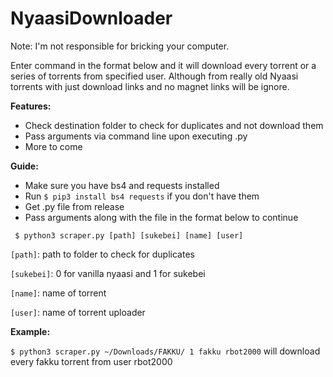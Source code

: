 # NyaasiDownloader 

Note: I'm not responsible for bricking your computer.

Enter command in the format below and it will download every torrent or a series of torrents from specified user. Although from really old Nyaasi torrents with just download links and no magnet links will be ignore. 


**Features:**
- Check destination folder to check for duplicates and not download them
- Pass arguments via command line upon executing .py
- More to come


**Guide:**
- Make sure you have bs4 and requests installed
- Run ` $ pip3 install bs4 requests ` if you don't have them
- Get .py file from release
- Pass arguments along with the file in the format below to continue

` $ python3 scraper.py [path] [sukebei] [name] [user]`

`[path]`: path to folder to check for duplicates

`[sukebei]`: 0 for vanilla nyaasi and 1 for sukebei

`[name]`: name of torrent

`[user]`: name of torrent uploader

**Example:**

`$ python3 scraper.py ~/Downloads/FAKKU/ 1 fakku rbot2000`
will download every fakku torrent from user rbot2000

